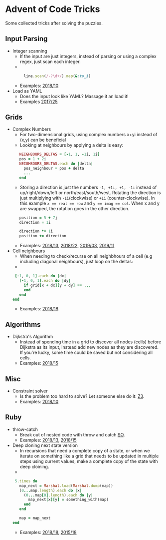 # Advent of Code Tricks
Some collected tricks after solving the puzzles.

## Input Parsing
* Integer scanning
  * If the input are just integers, instead of parsing or using a complex regex, just scan each integer.
  *
   ```ruby
		line.scan(/-?\d+/).map(&:to_i)
   ``` 
  * Examples: [2018/10](2018/10/part1.rb)
* Load as YAML
  * Does the input look like YAML? Massage it an load it!
  * Examples [2017/25](https://www.reddit.com/r/adventofcode/comments/7lzo3l/comment/drqk1wu/)


## Grids
* Complex Numbers
  * For two-dimensional grids, using complex numbers x+yi instead of (x,y) can be beneficial
  * Looking at neighbours by applying a delta is easy:
   ```ruby
      NEIGHBOURS_DELTAS = [-1, 1, -1i, 1i]
      pos = 1 + 2i
      NEIGHBOURS_DELTAS.each do |delta|
        pos_neighbour = pos + delta
        ...
      end
   ``` 
  * Storing a direction is just the numbers `-1, +1i, +1, -1i` instead of up/right/down/left or north/east/south/west. Rotating the direction is just multiplying with `-1i`(clockwise) or `+1i` (counter-clockwise). In this example `x == real == row` and `y == imag == col`. When x and y are swapped, the rotation goes in the other direction.
   ```ruby
      position = 5 + 7j
      direction = 1i

      direction *= 1i
      position += direction
   ``` 
  * Examples: [2018/13](2018/13/part1_complex.rb), [2018/22](2018/22/), [2019/03](2019/03/part1_complex.rb), [2019/11](2019/11/part1.rb)
* Cell neighbours
  * When needing to check/recurse on all neighbhours of a cell (e.g including diagonal neighbours), just loop on the deltas:
  *
   ```ruby
    [-1, 0, 1].each do |dx|
      [-1, 0, 1].each do |dy|
        if grid[x + dx][y + dy] == ...
        end
      end
   end
   ``` 
  * Examples: [2018/18](2018/18/lib.rb)



## Algorithms
* Dijkstra's Algorithm
  * Instead of spending time in a grid to discover all nodes (cells) before Dijkstra as its input, instead add new nodes as they are discovered. If you're lucky, some time could be saved but not considering all cells.
  * Examples: [2018/15](2018/15/game.rb)


## Misc
* Constraint solver
  * Is the problem too hard to solve? Let someone else do it: [Z3](https://github.com/Z3Prover/Z3).
  * Examples: [2018/10](2018/23/part2.rb)

## Ruby
* throw-catch
  * Break out of nested code with throw and catch [SO](https://stackoverflow.com/a/3716921/265508).
  * Examples: [2018/13](2018/13/part1.rb), [2018/15](2018/15/game.rb)
* Deep cloning next state version 
  * In recursions that need a complete copy of a state, or when we iterate on something like a grid that needs to be updated in multiple steps using current values, make a complete copy of the state with deep cloining.
  *
   ```ruby
    5.times do
      map_next = Marshal.load(Marshal.dump(map))
      (0...map.length).each do |x|
        (0...map[0].length).each do |y|
          map_next[x][y] = something_with(map)
        end
      end

      map = map_next
  end
   ``` 
  * Examples: [2018/18](2018/18), [2015/18](2015/18/part1.rb)

